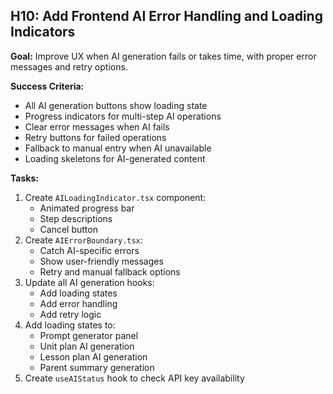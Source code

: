 ## H10: Add Frontend AI Error Handling and Loading Indicators

**Goal:** Improve UX when AI generation fails or takes time, with proper error messages and retry options.

**Success Criteria:**

- All AI generation buttons show loading state
- Progress indicators for multi-step AI operations
- Clear error messages when AI fails
- Retry buttons for failed operations
- Fallback to manual entry when AI unavailable
- Loading skeletons for AI-generated content

**Tasks:**

1. Create `AILoadingIndicator.tsx` component:
   - Animated progress bar
   - Step descriptions
   - Cancel button
2. Create `AIErrorBoundary.tsx`:
   - Catch AI-specific errors
   - Show user-friendly messages
   - Retry and manual fallback options
3. Update all AI generation hooks:
   - Add loading states
   - Add error handling
   - Add retry logic
4. Add loading states to:
   - Prompt generator panel
   - Unit plan AI generation
   - Lesson plan AI generation
   - Parent summary generation
5. Create `useAIStatus` hook to check API key availability
